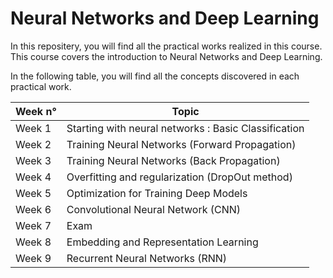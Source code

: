 # Neural Networks and Deep Learning
 In this repositery, you will find all the practical works realized in this course. This course covers the introduction to Neural Networks and Deep Learning.   
 
 In the following table, you will find all the concepts discovered in each practical work.
 
 Week n°  | Topic
------------- | -------------
Week 1  | Starting with neural networks : Basic Classification
Week 2   | Training Neural Networks (Forward Propagation)
Week 3   | Training Neural Networks (Back Propagation)
Week 4   | Overfitting and regularization (DropOut method)
Week 5   | Optimization for Training Deep Models
Week 6   | Convolutional Neural Network (CNN)
Week 7   | Exam
Week 8   | Embedding and Representation Learning 
Week 9   | Recurrent Neural Networks (RNN)
 


